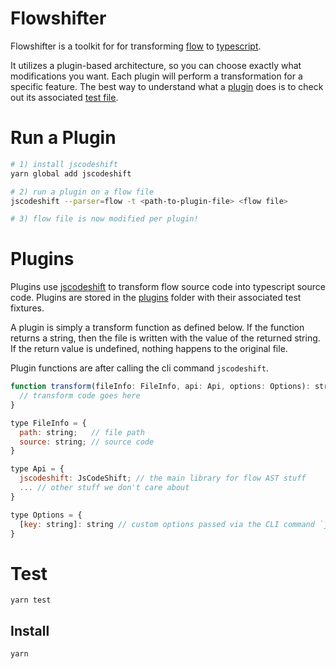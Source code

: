# Flowshifter
Flowshifter is a toolkit for for transforming [flow](https://flow.org/) to [typescript](http://www.typescriptlang.org/).

It utilizes a plugin-based architecture, so you can choose exactly what modifications you want. Each plugin will perform a transformation for a specific feature. The best way to understand what a [plugin](https://github.com/albertywu/flowshifter/blob/master/plugins/exact-types/exact-types.js) does is to check out its associated [test file](https://github.com/albertywu/flowshifter/blob/master/plugins/exact-types/__tests__/exact-types-test.js).

# Run a Plugin
```sh
# 1) install jscodeshift
yarn global add jscodeshift

# 2) run a plugin on a flow file
jscodeshift --parser=flow -t <path-to-plugin-file> <flow file>

# 3) flow file is now modified per plugin!
```

# Plugins
Plugins use [jscodeshift](https://github.com/facebook/jscodeshift) to transform flow source code into typescript source code. Plugins are stored in the [plugins](https://github.com/albertywu/flowshifter/tree/master/plugins) folder with their associated test fixtures.

A plugin is simply a transform function as defined below. If the function returns a string, then the file is written with the value of the returned string. If the return value is undefined, nothing happens to the original file.

Plugin functions are after calling the cli command `jscodeshift`.

```js
function transform(fileInfo: FileInfo, api: Api, options: Options): string | undefined {
  // transform code goes here
}

type FileInfo = {
  path: string;   // file path
  source: string; // source code
}

type Api = {
  jscodeshift: JsCodeShift; // the main library for flow AST stuff
  ... // other stuff we don't care about
}

type Options = {
  [key: string]: string // custom options passed via the CLI command `jscodeshift`
}
```

# Test
```
yarn test
```

## Install
```
yarn
```
